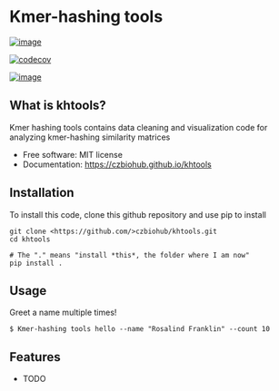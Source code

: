 Kmer-hashing tools
================================

[![image](https://img.shields.io/travis/%7B%7B%20cookiecutter.github_organization%20%7D%7D/%7B%7B%20cookiecutter.repo_name%20%7D%7D.svg)](https://travis-ci.org/%7B%7B%20cookiecutter.github_organization%20%7D%7D/%7B%7B%20cookiecutter.repo_name%20%7D%7D)


[![codecov](https://codecov.io/gh/%7B%7B%20cookiecutter.github_organization%20%7D%7D/%7B%7B%20cookiecutter.repo_name%20%7D%7D/branch/master/graph/badge.svg)](https://codecov.io/gh/%7B%7B%20cookiecutter.github_organization%20%7D%7D/%7B%7B%20cookiecutter.repo_name%20%7D%7D)

[![image](https://img.shields.io/pypi/v/%7B%7B%20cookiecutter.repo_name%20%7D%7D.svg)](https://pypi.python.org/pypi/%7B%7B%20cookiecutter.repo_name%20%7D%7D)


What is khtools?
-------------------------------------

Kmer hashing tools contains data cleaning and visualization code for analyzing kmer-hashing similarity matrices

-   Free software: MIT license
-   Documentation: <https://czbiohub.github.io/khtools>

Installation
------------

To install this code, clone this github repository and use pip to install

```shell
git clone <https://github.com/>czbiohub/khtools.git 
cd khtools 

# The "." means "install *this*, the folder where I am now"
pip install . 
```

Usage
-----

Greet a name multiple times!

```shell
$ Kmer-hashing tools hello --name "Rosalind Franklin" --count 10 
```


Features
--------

-   TODO

